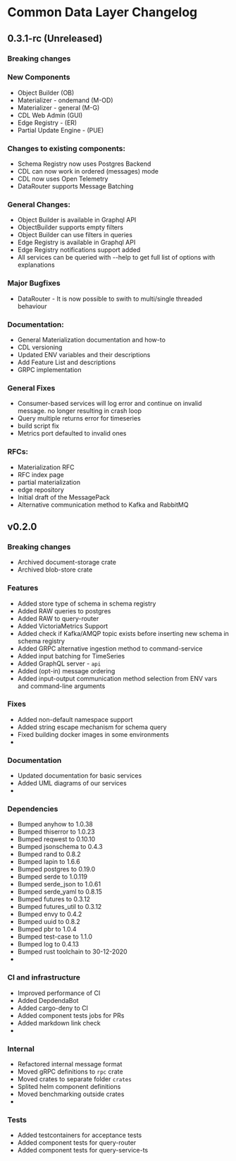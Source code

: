 # Common Data Layer Changelog

## 0.3.1-rc (Unreleased)
### Breaking changes

### New Components
- Object Builder (OB)
- Materializer - ondemand (M-OD)
- Materializer - general (M-G)
- CDL Web Admin (GUI)
- Edge Registry - (ER)
- Partial Update Engine - (PUE)

### Changes to existing components:
- Schema Registry now uses Postgres Backend
- CDL can now work in ordered (messages) mode
- CDL now uses Open Telemetry
- DataRouter supports Message Batching

### General Changes:
- Object Builder is available in Graphql API
- ObjectBuilder supports empty filters
- Object Builder can use filters in queries
- Edge Registry is available in Graphql API
- Edge Registry notifications support added
- All services can be queried with --help to get full list of options with explanations

### Major Bugfixes
- DataRouter - It is now possible to swith to multi/single threaded behaviour

### Documentation:
- General Materialization documentation and how-to
- CDL versioning
- Updated ENV variables and their descriptions
- Add Feature List and descriptions
- GRPC implementation

### General Fixes
- Consumer-based services will log error and continue on invalid message. no longer resulting in crash loop
- Query multiple returns error for timeseries
- build script fix
- Metrics port defaulted to invalid ones

### RFCs:
- Materialization RFC
- RFC index page
- partial materialization
- edge repository
- Initial draft of the MessagePack
- Alternative communication method to Kafka and RabbitMQ

## v0.2.0

### Breaking changes
- Archived document-storage crate
- Archived blob-store crate

### Features
- Added store type of schema in schema registry
- Added RAW queries to postgres
- Added RAW to query-router
- Added VictoriaMetrics Support
- Added check if Kafka/AMQP topic exists before inserting new schema in schema registry
- Added GRPC alternative ingestion method to command-service
- Added input batching for TimeSeries
- Added GraphQL server - `api`
- Added (opt-in) message ordering
- Added input-output communication method selection from ENV vars and command-line arguments

### Fixes
- Added non-default namespace support
- Added string escape mechanism for schema query
- Fixed building docker images in some environments
-
### Documentation
- Updated documentation for basic services
- Added UML diagrams of our services
-
### Dependencies
- Bumped anyhow to 1.0.38
- Bumped thiserror to 1.0.23
- Bumped reqwest to 0.10.10
- Bumped jsonschema to 0.4.3
- Bumped rand to 0.8.2
- Bumped lapin to 1.6.6
- Bumped postgres to 0.19.0
- Bumped serde to 1.0.119
- Bumped serde_json to 1.0.61
- Bumped serde_yaml to 0.8.15
- Bumped futures to 0.3.12
- Bumped futures_util to 0.3.12
- Bumped envy to 0.4.2
- Bumped uuid to 0.8.2
- Bumped pbr to 1.0.4
- Bumped test-case to 1.1.0
- Bumped log to 0.4.13
- Bumped rust toolchain to 30-12-2020
-
### CI and infrastructure
- Improved performance of CI
- Added DepdendaBot
- Added cargo-deny to CI
- Added component tests jobs for PRs
- Added markdown link check
-
### Internal
- Refactored internal message format
- Moved gRPC definitions to `rpc` crate
- Moved crates to separate folder `crates`
- Splited helm component definitions
- Moved benchmarking outside crates
-
### Tests
- Added testcontainers for acceptance tests
- Added component tests for query-router
- Added component tests for query-service-ts
